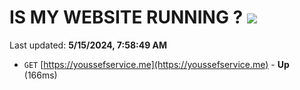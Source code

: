 # IS MY WEBSITE RUNNING ? [![](https://img.shields.io/static/v1?label=Sponsor&message=%E2%9D%A4&logo=GitHub&color=%23fe8e86)](https://github.com/sponsors/<username>)

Last updated: **5/15/2024, 7:58:49 AM**

- `GET` [https://youssefservice.me](https://youssefservice.me) - **Up** (166ms)
